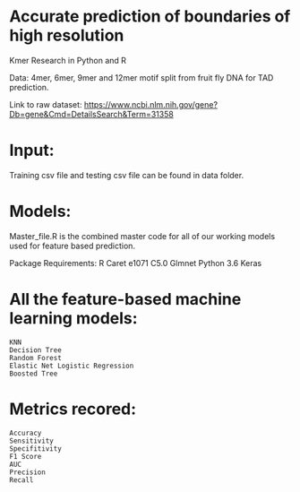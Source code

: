 # Accurate prediction of boundaries of high resolution

Kmer Research in Python and R

Data: 4mer, 6mer, 9mer and 12mer motif split from fruit fly DNA for TAD prediction.

Link to raw dataset: https://www.ncbi.nlm.nih.gov/gene?Db=gene&Cmd=DetailsSearch&Term=31358

# Input:
Training csv file and testing csv file can be found in data folder.

# Models:
Master_file.R is the combined master code for all of our working models used for feature based prediction.

Package Requirements: R Caret e1071 C5.0 Glmnet Python 3.6 Keras

# All the feature-based machine learning models:

    KNN
    Decision Tree
    Random Forest
    Elastic Net Logistic Regression
    Boosted Tree

# Metrics recored:

    Accuracy
    Sensitivity
    Specifitivity
    F1 Score
    AUC
    Precision
    Recall
